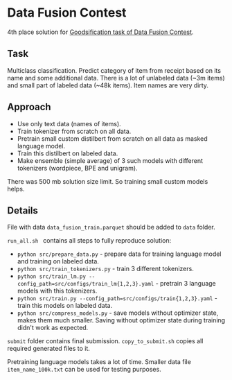 # Data Fusion Contest

4th place solution for [Goodsification task of Data Fusion Contest](https://boosters.pro/championship/data_fusion/overview).

## Task

Multiclass classification. Predict category of item from receipt based on its name and some additional data. There is a lot of unlabeled data (~3m items) and small part of labeled data (~48k items). Item names are very dirty.

## Approach

- Use only text data (names of items).
- Train tokenizer from scratch on all data.
- Pretrain small custom distilbert from scratch on all data as masked language model.
- Train this distilbert on labeled data.
- Make ensemble (simple average) of 3 such models with different tokenizers (wordpiece, BPE and unigram).

There was 500 mb solution size limit. So training small custom models helps.

## Details

File with data `data_fusion_train.parquet` should be added to `data` folder.

`run_all.sh ` contains all steps to fully reproduce solution:
- `python src/prepare_data.py` - prepare data for training language model and training on labeled data.
- `python src/train_tokenizers.py` - train 3 different tokenizers.
- `python src/train_lm.py --config_path=src/configs/train_lm{1,2,3}.yaml` - pretrain 3 language models with this tokenizers.
- `python src/train.py --config_path=src/configs/train{1,2,3}.yaml` - train this models on labeled data.
- `python src/compress_models.py` - save models without optimizer state, makes them much smaller. Saving without optimizer state during training didn't work as expected.

`submit` folder contains final submission. `copy_to_submit.sh` copies all required generated files to it.

Pretraining language models takes a lot of time. Smaller data file `item_name_100k.txt` can be used for testing purposes.

